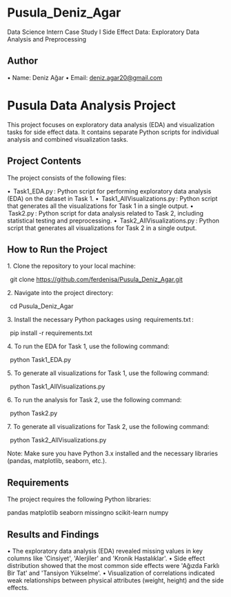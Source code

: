 # Pusula_Deniz_Agar
Data Science Intern Case Study I Side Effect Data: Exploratory Data Analysis and Preprocessing

## Author

•⁠  ⁠Name: Deniz Ağar
•⁠  ⁠Email: deniz.agar20@gmail.com


# Pusula Data Analysis Project

This project focuses on exploratory data analysis (EDA) and visualization tasks for side effect data. It contains separate Python scripts for individual analysis and combined visualization tasks.

## Project Contents

The project consists of the following files:

•⁠  ⁠⁠ Task1_EDA.py ⁠: Python script for performing exploratory data analysis (EDA) on the dataset in Task 1.
•⁠  ⁠⁠ Task1_AllVisualizations.py ⁠: Python script that generates all the visualizations for Task 1 in a single output.
•⁠  ⁠⁠ Task2.py ⁠: Python script for data analysis related to Task 2, including statistical testing and preprocessing.
•⁠  ⁠⁠ Task2_AllVisualizations.py ⁠: Python script that generates all visualizations for Task 2 in a single output.

## How to Run the Project

1.⁠ ⁠Clone the repository to your local machine:
    
⁠     git clone https://github.com/ferdenisa/Pusula_Deniz_Agar.git
     ⁠

2.⁠ ⁠Navigate into the project directory:
    
⁠     cd Pusula_Deniz_Agar
     ⁠

3.⁠ ⁠Install the necessary Python packages using ⁠ requirements.txt ⁠:
    
⁠     pip install -r requirements.txt
     ⁠

4.⁠ ⁠To run the EDA for Task 1, use the following command:
    
⁠     python Task1_EDA.py
     ⁠

5.⁠ ⁠To generate all visualizations for Task 1, use the following command:
    
⁠     python Task1_AllVisualizations.py
     ⁠

6.⁠ ⁠To run the analysis for Task 2, use the following command:
    
⁠     python Task2.py
     ⁠

7.⁠ ⁠To generate all visualizations for Task 2, use the following command:
    
⁠     python Task2_AllVisualizations.py
     ⁠

Note: Make sure you have Python 3.x installed and the necessary libraries (pandas, matplotlib, seaborn, etc.).

## Requirements

The project requires the following Python libraries:

⁠pandas
matplotlib
seaborn
missingno
scikit-learn
numpy

## Results and Findings

•⁠  ⁠The exploratory data analysis (EDA) revealed missing values in key columns like 'Cinsiyet', 'Alerjiler' and 'Kronik Hastalıklar'.
•⁠  ⁠Side effect distribution showed that the most common side effects were 'Ağızda Farklı Bir Tat' and 'Tansiyon Yükselme'.
•⁠  ⁠Visualization of correlations indicated weak relationships between physical attributes (weight, height) and the side effects.

